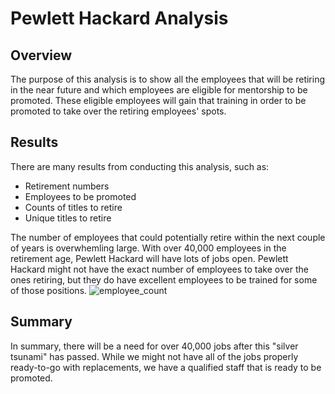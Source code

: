 # Pewlett Hackard Analysis
## Overview
The purpose of this analysis is to show all the employees that will be retiring in the near future and which employees are eligible for mentorship to be promoted. These eligible employees will gain that training in order to be promoted to take over the retiring employees' spots.
## Results
There are many results from conducting this analysis, such as:
- Retirement numbers
- Employees to be promoted
- Counts of titles to retire
- Unique titles to retire

The number of employees that could potentially retire within the next couple of years is overwhemling large. With over 40,000 employees in the retirement age, Pewlett Hackard will have lots of jobs open. Pewlett Hackard might not have the exact number of employees to take over the ones retiring, but they do have excellent employees to be trained for some of those positions. 
![employee_count](.../employee_count.png)

## Summary
In summary, there will be a need for over 40,000 jobs after this "silver tsunami" has passed. While we might not have all of the jobs properly ready-to-go with replacements, we have a qualified staff that is ready to be promoted. 
